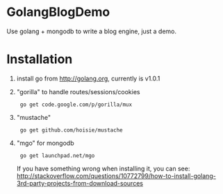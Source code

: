 
GolangBlogDemo
==============

Use golang + mongodb to write a blog engine, just a demo.

Installation
============

1. install go from http://golang.org, currently is v1.0.1

2. "gorilla" to handle routes/sessions/cookies

        go get code.google.com/p/gorilla/mux

3. "mustache"

        go get github.com/hoisie/mustache

4. "mgo" for mongodb

        go get launchpad.net/mgo

    If you have something wrong when installing it, you can see: <http://stackoverflow.com/questions/10772799/how-to-install-golang-3rd-party-projects-from-download-sources>